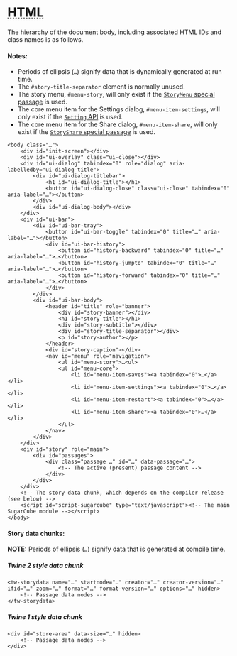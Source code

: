 <!-- ***********************************************************************************************
	HTML
************************************************************************************************ -->
<h1 id="html"><abbr title="HyperText Markup Language">HTML</abbr></h1>

The hierarchy of the document body, including associated HTML IDs and class names is as follows.

#### Notes:

* Periods of ellipsis (`…`) signify data that is dynamically generated at run time.
* The `#story-title-separator` element is normally unused.
* The story menu, `#menu-story`, will only exist if the [`StoryMenu` special passage](#special-passage-storymenu) is used.
* The core menu item for the Settings dialog, `#menu-item-settings`, will only exist if the [`Setting` API](#setting-api) is used.
* The core menu item for the Share dialog, `#menu-item-share`, will only exist if the [`StoryShare` special passage](#special-passage-storyshare) is used.

```
<body class="…">
	<div id="init-screen"></div>
	<div id="ui-overlay" class="ui-close"></div>
	<div id="ui-dialog" tabindex="0" role="dialog" aria-labelledby="ui-dialog-title">
		<div id="ui-dialog-titlebar">
			<h1 id="ui-dialog-title"></h1>
			<button id="ui-dialog-close" class="ui-close" tabindex="0" aria-label="…"></button>
		</div>
		<div id="ui-dialog-body"></div>
	</div>
	<div id="ui-bar">
		<div id="ui-bar-tray">
			<button id="ui-bar-toggle" tabindex="0" title="…" aria-label="…"></button>
			<div id="ui-bar-history">
				<button id="history-backward" tabindex="0" title="…" aria-label="…">…</button>
				<button id="history-jumpto" tabindex="0" title="…" aria-label="…">…</button>
				<button id="history-forward" tabindex="0" title="…" aria-label="…">…</button>
			</div>
		</div>
		<div id="ui-bar-body">
			<header id="title" role="banner">
				<div id="story-banner"></div>
				<h1 id="story-title"></h1>
				<div id="story-subtitle"></div>
				<div id="story-title-separator"></div>
				<p id="story-author"></p>
			</header>
			<div id="story-caption"></div>
			<nav id="menu" role="navigation">
				<ul id="menu-story">…<ul>
				<ul id="menu-core">
					<li id="menu-item-saves"><a tabindex="0">…</a></li>
					<li id="menu-item-settings"><a tabindex="0">…</a></li>
					<li id="menu-item-restart"><a tabindex="0">…</a></li>
					<li id="menu-item-share"><a tabindex="0">…</a></li>
				</ul>
			</nav>
		</div>
	</div>
	<div id="story" role="main">
		<div id="passages">
			<div class="passage …" id="…" data-passage="…">
				<!-- The active (present) passage content -->
			</div>
		</div>
	</div>
	<!-- The story data chunk, which depends on the compiler release (see below) -->
	<script id="script-sugarcube" type="text/javascript"><!-- The main SugarCube module --></script>
</body>
```

#### Story data chunks:

**NOTE:** Periods of ellipsis (`…`) signify data that is generated at compile time.

##### Twine 2 style data chunk

```
<tw-storydata name="…" startnode="…" creator="…" creator-version="…" ifid="…" zoom="…" format="…" format-version="…" options="…" hidden>
	<!-- Passage data nodes -->
</tw-storydata>
```

##### Twine 1 style data chunk

```
<div id="store-area" data-size="…" hidden>
	<!-- Passage data nodes -->
</div>
```
